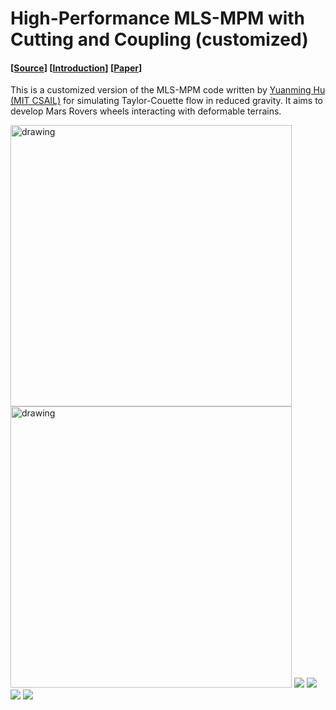 #  High-Performance MLS-MPM with Cutting and Coupling (customized)
#### [[Source](https://github.com/yuanming-hu/taichi_mpm)] [[Introduction](https://www.youtube.com/watch?v=8iyvhGF9f7o)] [[Paper](http://taichi.graphics/wp-content/uploads/2018/05/mls-mpm-cpic.pdf)]

This is a customized version of the MLS-MPM code written by [Yuanming Hu (MIT CSAIL)](http://taichi.graphics/me/) for simulating Taylor-Couette flow in reduced gravity. It aims to develop Mars Rovers wheels interacting with deformable terrains.

<img src="https://github.com/haeriamin/files/blob/master/indExcav.gif" alt="drawing" width="450"> <img src="https://github.com/haeriamin/files/blob/master/wheelSoil.gif" alt="drawing" width="450"> <img src="https://github.com/haeriamin/files/blob/master/explate1.gif"> <img src="https://github.com/haeriamin/files/blob/master/explate2exp.gif"> <img src="https://github.com/haeriamin/files/blob/master/silo.gif"> <img src="https://github.com/haeriamin/files/blob/master/tcFlow.gif">

